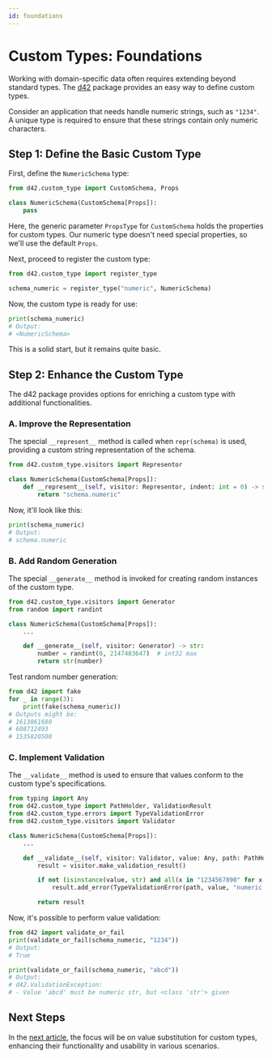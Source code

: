 ```yaml
---
id: foundations
---
```


# Custom Types: Foundations

Working with domain-specific data often requires extending beyond standard types. The [d42](https://pypi.org/project/d42/) package provides an easy way to define custom types.

Consider an application that needs handle numeric strings, such as `"1234"`. A unique type is required to ensure that these strings contain only numeric characters.

## Step 1: Define the Basic Custom Type

First, define the `NumericSchema` type:

```python
from d42.custom_type import CustomSchema, Props

class NumericSchema(CustomSchema[Props]):
    pass
```

Here, the generic parameter `PropsType` for `CustomSchema` holds the properties for custom types. Our numeric type doesn't need special properties, so we'll use the default `Props`.

Next, proceed to register the custom type:

```python
from d42.custom_type import register_type

schema_numeric = register_type("numeric", NumericSchema)
```

Now, the custom type is ready for use:

```python
print(schema_numeric)
# Output:
# <NumericSchema>
```

This is a solid start, but it remains quite basic.

## Step 2: Enhance the Custom Type

The d42 package provides options for enriching a custom type with additional functionalities.

### A. Improve the Representation

The special `__represent__` method is called when `repr(schema)` is used, providing a custom string representation of the schema.

```python
from d42.custom_type.visitors import Representor

class NumericSchema(CustomSchema[Props]):
    def __represent__(self, visitor: Representor, indent: int = 0) -> str:
        return "schema.numeric"
```

Now, it'll look like this:

```python
print(schema_numeric) 
# Output:
# schema.numeric
```

### B. Add Random Generation

The special `__generate__` method is invoked for creating random instances of the custom type.

```python
from d42.custom_type.visitors import Generator
from random import randint

class NumericSchema(CustomSchema[Props]):
    ...

    def __generate__(self, visitor: Generator) -> str:
        number = randint(0, 2147483647)  # int32 max
        return str(number)
```

Test random number generation:

```python
from d42 import fake
for _ in range(3):
    print(fake(schema_numeric))
# Outputs might be:
# 1613861680
# 608712493
# 1535820500
```

### C. Implement Validation

The `__validate__` method is used to ensure that values conform to the custom type's specifications.

```python
from typing import Any
from d42.custom_type import PathHolder, ValidationResult
from d42.custom_type.errors import TypeValidationError
from d42.custom_type.visitors import Validator

class NumericSchema(CustomSchema[Props]):
    ...

    def __validate__(self, visitor: Validator, value: Any, path: PathHolder) -> ValidationResult:
        result = visitor.make_validation_result()

        if not (isinstance(value, str) and all(x in "1234567890" for x in value)):
            result.add_error(TypeValidationError(path, value, "numeric str"))

        return result
```

Now, it's possible to perform value validation:

```python
from d42 import validate_or_fail
print(validate_or_fail(schema_numeric, "1234"))
# Output:
# True

print(validate_or_fail(schema_numeric, "abcd"))
# Output:
# d42.ValidationException:
# - Value 'abcd' must be numeric str, but <class 'str'> given
```

## Next Steps

In the [next article](/docs/types/custom-types/value-substitution), the focus will be on value substitution for custom types, enhancing their functionality and usability in various scenarios.
